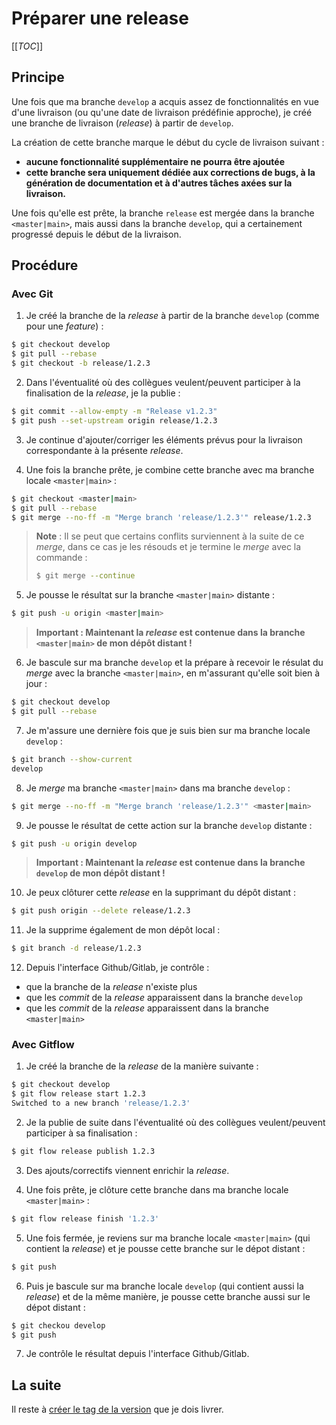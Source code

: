 # Préparer une release

[[_TOC_]]

## Principe

Une fois que ma branche `develop` a acquis assez de fonctionnalités en vue d'une livraison (ou qu'une date de livraison prédéfinie approche), je créé une branche de livraison (_release_) à partir de `develop`.

La création de cette branche marque le début du cycle de livraison suivant : 
* **aucune fonctionnalité supplémentaire ne pourra être ajoutée**
* **cette branche sera uniquement dédiée aux corrections de bugs, à la génération de documentation et à d'autres tâches axées sur la livraison.**

Une fois qu'elle est prête, la branche `release` est mergée dans la branche `<master|main>`, mais aussi dans la branche `develop`, qui a certainement progressé depuis le début de la livraison.

## Procédure

### Avec Git

1. Je créé la branche de la _release_ à partir de la branche `develop` (comme pour une _feature_) :
```sh
$ git checkout develop
$ git pull --rebase
$ git checkout -b release/1.2.3
```

2. Dans l'éventualité où des collègues veulent/peuvent participer à la finalisation de la _release_, je la publie :
```sh
$ git commit --allow-empty -m "Release v1.2.3"
$ git push --set-upstream origin release/1.2.3
```

3. Je continue d'ajouter/corriger les éléments prévus pour la livraison correspondante à la présente _release_.

4. Une fois la branche prête, je combine cette branche avec ma branche locale `<master|main>` :
```sh
$ git checkout <master|main>
$ git pull --rebase
$ git merge --no-ff -m "Merge branch 'release/1.2.3'" release/1.2.3
```

>**Note** : Il se peut que certains conflits surviennent à la suite de ce _merge_, dans ce cas je les résouds et je termine le _merge_ avec la commande : 
>
>```sh
>$ git merge --continue
>```

5. Je pousse le résultat sur la branche `<master|main>` distante :
```sh
$ git push -u origin <master|main>
```

>**Important : Maintenant la _release_ est contenue dans la branche `<master|main>` de mon dépôt distant !**

6. Je bascule sur ma branche `develop` et la prépare à recevoir le résulat du _merge_ avec la branche `<master|main>`, en m'assurant qu'elle soit bien à jour :
```sh
$ git checkout develop
$ git pull --rebase
```

7. Je m'assure une dernière fois que je suis bien sur ma branche locale `develop` :
```sh
$ git branch --show-current
develop
```

8. Je _merge_ ma branche `<master|main>` dans ma branche `develop` :
```sh
$ git merge --no-ff -m "Merge branch 'release/1.2.3'" <master|main>
```

9. Je pousse le résultat de cette action sur la branche `develop` distante :
```sh
$ git push -u origin develop
```

>**Important : Maintenant la _release_ est contenue dans la branche `develop` de mon dépôt distant !**

10. Je peux clôturer cette _release_ en la supprimant du dépôt distant :
```sh
$ git push origin --delete release/1.2.3
```

11. Je la supprime également de mon dépôt local :
```sh
$ git branch -d release/1.2.3
```

12. Depuis l'interface Github/Gitlab, je contrôle :
   * que la branche de la _release_ n'existe plus
   * que les _commit_ de la _release_ apparaissent dans la branche `develop`
   * que les _commit_ de la _release_ apparaissent dans la branche `<master|main>`


### Avec Gitflow

1. Je créé la branche de la _release_ de la manière suivante :
```sh
$ git checkout develop
$ git flow release start 1.2.3
Switched to a new branch 'release/1.2.3'
```

2. Je la publie de suite dans l'éventualité où des collègues veulent/peuvent participer à sa finalisation :
```sh
$ git flow release publish 1.2.3
```

3. Des ajouts/correctifs viennent enrichir la _release_.

4. Une fois prête, je clôture cette branche dans ma branche locale `<master|main>` :
```sh
$ git flow release finish '1.2.3'
```

5. Une fois fermée, je reviens sur ma branche locale `<master|main>` (qui contient la _release_) et je pousse cette branche sur le dépot distant :
```sh
$ git push
```

6. Puis je bascule sur ma branche locale `develop` (qui contient aussi la _release_) et de la même manière, je pousse cette branche aussi sur le dépot distant :
```sh
$ git checkou develop
$ git push
```

7. Je contrôle le résultat depuis l'interface Github/Gitlab.

## La suite

Il reste à [créer le tag de la version](04-creer-un-tag-de-livraison.md) que je dois livrer.